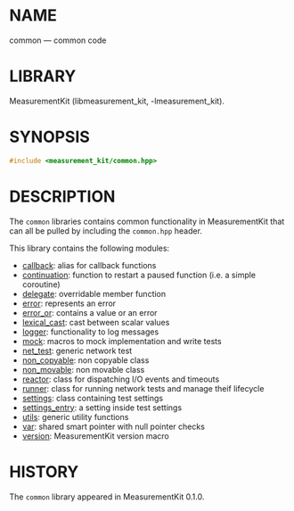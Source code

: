 # NAME
common &mdash; common code

# LIBRARY
MeasurementKit (libmeasurement_kit, -lmeasurement_kit).

# SYNOPSIS
```C++
#include <measurement_kit/common.hpp>
```

# DESCRIPTION

The `common` libraries contains common functionality in MeasurementKit
that can all be pulled by including the `common.hpp` header.

This library contains the following modules:

- [callback](common/callback.md): alias for callback functions
- [continuation](common/continuation.md): function to restart a paused function (i.e. a simple coroutine)
- [delegate](common/delegate.md): overridable member function
- [error](common/error.md): represents an error
- [error_or](common/error_or.md): contains a value or an error
- [lexical_cast](common/lexical_cast.md): cast between scalar values
- [logger](common/logger.md): functionality to log messages
- [mock](common/mock.md): macros to mock implementation and write tests
- [net_test](common/net_test.md): generic network test
- [non_copyable](common/non_copyable.md): non copyable class
- [non_movable](common/non_movable.md): non movable class
- [reactor](common/reactor.md): class for dispatching I/O events and timeouts
- [runner](common/runner.md): class for running network tests and manage theif lifecycle
- [settings](common/settings.md): class containing test settings
- [settings_entry](common/settings_entry.md): a setting inside test settings
- [utils](common/utils.md): generic utility functions
- [var](common/var.md): shared smart pointer with null pointer checks
- [version](common/version.md): MeasurementKit version macro

# HISTORY

The `common` library appeared in MeasurementKit 0.1.0.
